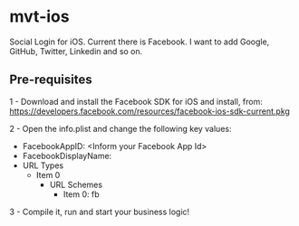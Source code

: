 mvt-ios
=======

Social Login for iOS. Current there is Facebook. I want to add Google, GitHub, Twitter, Linkedin and so on.

Pre-requisites
-------

1 - Download and install the Facebook SDK for iOS and install, from:
https://developers.facebook.com/resources/facebook-ios-sdk-current.pkg

2 - Open the info.plist and change the following key values: 
- FacebookAppID: \<Inform your Facebook App Id>
- FacebookDisplayName: <Inform your Facebook App Name>
- URL Types
  - Item 0 
    - URL Schemes
      - Item 0: fb<Inform your Facebook App Id>

3 - Compile it, run and start your business logic!
